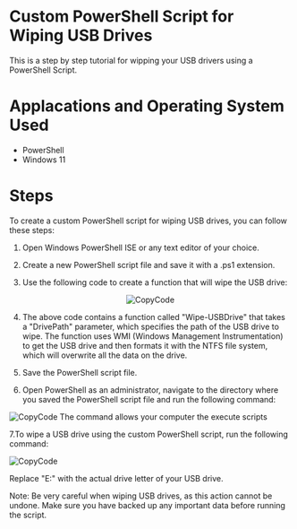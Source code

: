 <h1> Custom PowerShell Script for Wiping USB Drives</h1>

This is a step by step tutorial for wipping your USB drivers using a PowerShell Script.

<h1>Applacations and Operating System Used</h1>

- PowerShell
- Windows 11

<h1>Steps</h1>

To create a custom PowerShell script for wiping USB drives, you can follow these steps:

1.   Open Windows PowerShell ISE or any text editor of your choice.

2.  Create a new PowerShell script file and save it with a .ps1 extension.

3.  Use the following code to create a function that will wipe the USB drive:

  <p align="center">
  <img src="https://i.imgur.com/yS99fca.png" alt="CopyCode"/>
  
4.  The above code contains a function called "Wipe-USBDrive" that takes a "DrivePath" parameter, which specifies the path of the USB drive to wipe. The function uses WMI (Windows Management Instrumentation) to get the USB drive and then formats it with the NTFS file system, which will overwrite all the data on the drive.

5.  Save the PowerShell script file.

6.  Open PowerShell as an administrator, navigate to the directory where you saved the PowerShell script file and run the following command:

 <img src="https://i.imgur.com/aBNBuQg.png" alt="CopyCode"/>
The command allows your computer the execute scripts


7.To wipe a USB drive using the custom PowerShell script, run the following command:

 <img src="https://i.imgur.com/ofpz1FS.png" alt="CopyCode"/>
  
Replace "E:" with the actual drive letter of your USB drive.

Note: Be very careful when wiping USB drives, as this action cannot be undone. Make sure you have backed up any important data before running the script.

